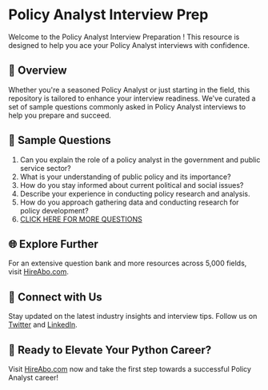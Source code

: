 # Policy Analyst Interview Prep

Welcome to the Policy Analyst Interview Preparation ! This resource is designed to help you ace your Policy Analyst interviews with confidence.

## 🚀 Overview

Whether you're a seasoned Policy Analyst or just starting in the field, this repository is tailored to enhance your interview readiness. We've curated a set of sample questions commonly asked in Policy Analyst interviews to help you prepare and succeed.

## 📝 Sample Questions

1. Can you explain the role of a policy analyst in the government and public service sector?
2. What is your understanding of public policy and its importance?
3. How do you stay informed about current political and social issues?
4. Describe your experience in conducting policy research and analysis.
5. How do you approach gathering data and conducting research for policy development?
6. [CLICK HERE FOR MORE QUESTIONS](https://hireabo.com/job/17_2_0/Policy%20Analyst)

## 🌐 Explore Further

For an extensive question bank and more resources across 5,000 fields, visit [HireAbo.com](https://www.hireabo.com).

## 📱 Connect with Us

Stay updated on the latest industry insights and interview tips. Follow us on [Twitter](https://twitter.com/hireabo) and [LinkedIn](https://www.linkedin.com/in/hire-abo-3609972a8/).

## 🚀 Ready to Elevate Your Python Career?

Visit [HireAbo.com](https://www.hireabo.com) now and take the first step towards a successful Policy Analyst career!